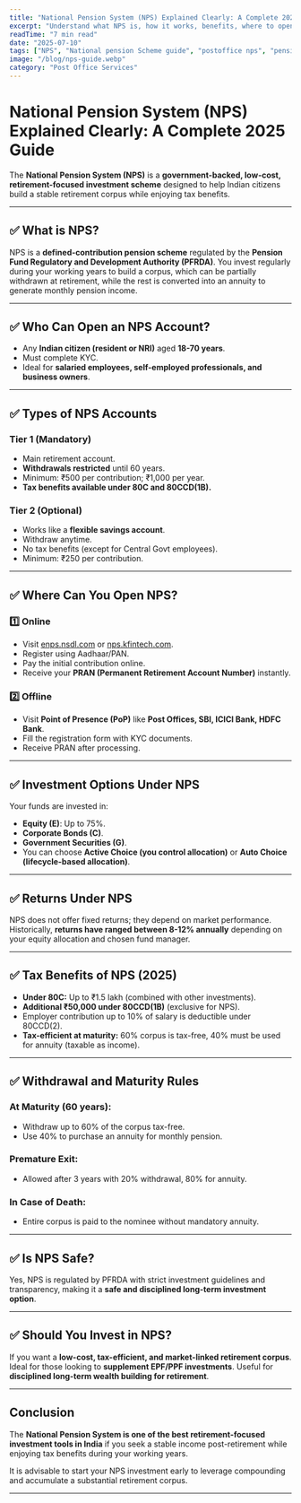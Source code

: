 ```yaml
---
title: "National Pension System (NPS) Explained Clearly: A Complete 2025 Guide"
excerpt: "Understand what NPS is, how it works, benefits, where to open, returns, tax advantages, and updated details for Indian investors."
readTime: "7 min read"
date: "2025-07-10"
tags: ["NPS", "National pension Scheme guide", "postoffice nps", "pension"]
image: "/blog/nps-guide.webp"
category: "Post Office Services"
---
```


# National Pension System (NPS) Explained Clearly: A Complete 2025 Guide

The **National Pension System (NPS)** is a **government-backed, low-cost, retirement-focused investment scheme** designed to help Indian citizens build a stable retirement corpus while enjoying tax benefits.

---

## ✅ What is NPS?

NPS is a **defined-contribution pension scheme** regulated by the **Pension Fund Regulatory and Development Authority (PFRDA)**. You invest regularly during your working years to build a corpus, which can be partially withdrawn at retirement, while the rest is converted into an annuity to generate monthly pension income.

---

## ✅ Who Can Open an NPS Account?

- Any **Indian citizen (resident or NRI)** aged **18-70 years**.
- Must complete KYC.
- Ideal for **salaried employees, self-employed professionals, and business owners**.

---

## ✅ Types of NPS Accounts

### Tier 1 (Mandatory)

- Main retirement account.
- **Withdrawals restricted** until 60 years.
- Minimum: ₹500 per contribution; ₹1,000 per year.
- **Tax benefits available under 80C and 80CCD(1B).**

### Tier 2 (Optional)

- Works like a **flexible savings account**.
- Withdraw anytime.
- No tax benefits (except for Central Govt employees).
- Minimum: ₹250 per contribution.

---

## ✅ Where Can You Open NPS?

### 1️⃣ Online

- Visit [enps.nsdl.com](https://enps.nsdl.com) or [nps.kfintech.com](https://nps.kfintech.com).
- Register using Aadhaar/PAN.
- Pay the initial contribution online.
- Receive your **PRAN (Permanent Retirement Account Number)** instantly.

### 2️⃣ Offline

- Visit **Point of Presence (PoP)** like **Post Offices, SBI, ICICI Bank, HDFC Bank**.
- Fill the registration form with KYC documents.
- Receive PRAN after processing.

---

## ✅ Investment Options Under NPS

Your funds are invested in:

- **Equity (E)**: Up to 75%.
- **Corporate Bonds (C)**.
- **Government Securities (G)**.
- You can choose **Active Choice (you control allocation)** or **Auto Choice (lifecycle-based allocation)**.

---

## ✅ Returns Under NPS

NPS does not offer fixed returns; they depend on market performance. Historically, **returns have ranged between 8-12% annually** depending on your equity allocation and chosen fund manager.

---

## ✅ Tax Benefits of NPS (2025)

- **Under 80C:** Up to ₹1.5 lakh (combined with other investments).
- **Additional ₹50,000 under 80CCD(1B)** (exclusive for NPS).
- Employer contribution up to 10% of salary is deductible under 80CCD(2).
- **Tax-efficient at maturity:** 60% corpus is tax-free, 40% must be used for annuity (taxable as income).

---

## ✅ Withdrawal and Maturity Rules

### At Maturity (60 years):

- Withdraw up to 60% of the corpus tax-free.
- Use 40% to purchase an annuity for monthly pension.

### Premature Exit:

- Allowed after 3 years with 20% withdrawal, 80% for annuity.

### In Case of Death:

- Entire corpus is paid to the nominee without mandatory annuity.

---

## ✅ Is NPS Safe?

Yes, NPS is regulated by PFRDA with strict investment guidelines and transparency, making it a **safe and disciplined long-term investment option**.

---

## ✅ Should You Invest in NPS?

If you want a **low-cost, tax-efficient, and market-linked retirement corpus**.
Ideal for those looking to **supplement EPF/PPF investments**.
Useful for **disciplined long-term wealth building for retirement**.

---

## Conclusion

The **National Pension System is one of the best retirement-focused investment tools in India** if you seek a stable income post-retirement while enjoying tax benefits during your working years.

It is advisable to start your NPS investment early to leverage compounding and accumulate a substantial retirement corpus.

---
